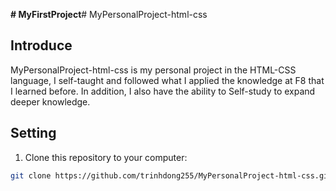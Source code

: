 **# MyFirstProject**# MyPersonalProject-html-css

## Introduce

MyPersonalProject-html-css is my personal project in the HTML-CSS language, I self-taught and followed what I applied the knowledge at F8 that I learned before. In addition, I also have the ability to Self-study to expand deeper knowledge.

## Setting

1. Clone this repository to your computer:
 ```bash
 git clone https://github.com/trinhdong255/MyPersonalProject-html-css.git
